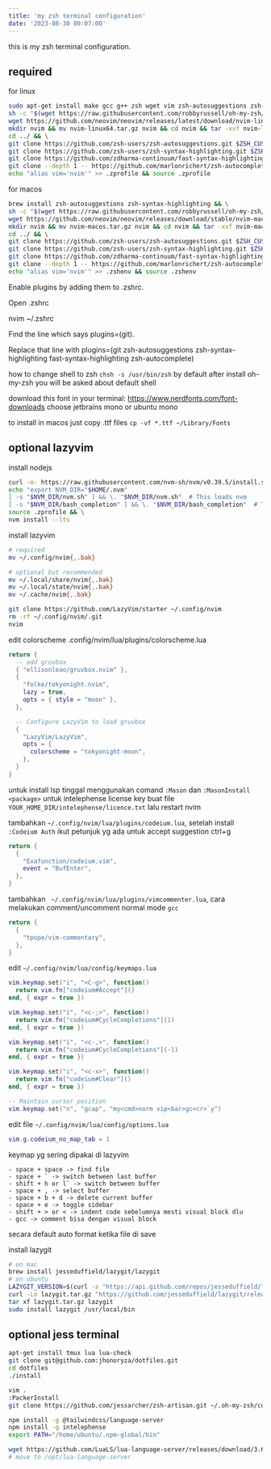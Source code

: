 ```yaml
---
title: 'my zsh terminal configuration'
date: '2023-08-30 00:07:00'
---
```


this is my zsh terminal configuration.

## required

for linux

```bash
sudo apt-get install make gcc g++ zsh wget vim zsh-autosuggestions zsh-syntax-highlighting && \
sh -c "$(wget https://raw.githubusercontent.com/robbyrussell/oh-my-zsh/master/tools/install.sh -O -)" && \
wget https://github.com/neovim/neovim/releases/latest/download/nvim-linux64.tar.gz && \
mkdir nvim && mv nvim-linux64.tar.gz nvim && cd nvim && tar -xvf nvim-linux64.tar.gz && sudo ln -s ~/nvim/nvim-linux64/bin/nvim /usr/local/bin/nvim && \
cd ../ && \
git clone https://github.com/zsh-users/zsh-autosuggestions.git $ZSH_CUSTOM/plugins/zsh-autosuggestions && \
git clone https://github.com/zsh-users/zsh-syntax-highlighting.git $ZSH_CUSTOM/plugins/zsh-syntax-highlighting && \
git clone https://github.com/zdharma-continuum/fast-syntax-highlighting.git ${ZSH_CUSTOM:-$HOME/.oh-my-zsh/custom}/plugins/fast-syntax-highlighting && \
git clone --depth 1 -- https://github.com/marlonrichert/zsh-autocomplete.git $ZSH_CUSTOM/plugins/zsh-autocomplete && \
echo "alias vim='nvim'" >> .zprofile && source .zprofile
```

for macos

```bash
brew install zsh-autosuggestions zsh-syntax-highlighting && \
sh -c "$(wget https://raw.githubusercontent.com/robbyrussell/oh-my-zsh/master/tools/install.sh -O -)" && \
wget https://github.com/neovim/neovim/releases/download/stable/nvim-macos.tar.gz && \
mkdir nvim && mv nvim-macos.tar.gz nvim && cd nvim && tar -xvf nvim-macos.tar.gz && sudo ln -s ~/nvim/nvim-macos/bin/nvim /usr/local/bin/nvim && \
cd ../ && \
git clone https://github.com/zsh-users/zsh-autosuggestions.git $ZSH_CUSTOM/plugins/zsh-autosuggestions && \
git clone https://github.com/zsh-users/zsh-syntax-highlighting.git $ZSH_CUSTOM/plugins/zsh-syntax-highlighting && \
git clone https://github.com/zdharma-continuum/fast-syntax-highlighting.git ${ZSH_CUSTOM:-$HOME/.oh-my-zsh/custom}/plugins/fast-syntax-highlighting && \
git clone --depth 1 -- https://github.com/marlonrichert/zsh-autocomplete.git $ZSH_CUSTOM/plugins/zsh-autocomplete && \
echo "alias vim='nvim'" >> .zshenv && source .zshenv
```

Enable plugins by adding them to .zshrc.
 
Open .zshrc

nvim ~/.zshrc

Find the line which says plugins=(git).

Replace that line with plugins=(git zsh-autosuggestions zsh-syntax-highlighting fast-syntax-highlighting zsh-autocomplete)

how to change shell to zsh `chsh -s /usr/bin/zsh` by default after install oh-my-zsh you will be asked about default shell

download this font in your terminal: https://www.nerdfonts.com/font-downloads choose jetbrains mono or ubuntu mono

to install in macos just copy .ttf files `cp -vf *.ttf ~/Library/Fonts`


## optional lazyvim

install nodejs

```bash
curl -o- https://raw.githubusercontent.com/nvm-sh/nvm/v0.39.5/install.sh | bash && \
echo "export NVM_DIR="$HOME/.nvm"
[ -s "$NVM_DIR/nvm.sh" ] && \. "$NVM_DIR/nvm.sh"  # This loads nvm
[ -s "$NVM_DIR/bash_completion" ] && \. "$NVM_DIR/bash_completion"  # This loads nvm bash_completion" >> .zprofile && \
source .zprofile && \
nvm install --lts
```

install lazyvim
```bash
# required
mv ~/.config/nvim{,.bak}

# optional but recommended
mv ~/.local/share/nvim{,.bak}
mv ~/.local/state/nvim{,.bak}
mv ~/.cache/nvim{,.bak}

git clone https://github.com/LazyVim/starter ~/.config/nvim
rm -rf ~/.config/nvim/.git
nvim
```

edit colorscheme .config/nvim/lua/plugins/colorscheme.lua

```lua
return {
  -- add gruvbox
  { "ellisonleao/gruvbox.nvim" },
  {
    "folke/tokyonight.nvim",
    lazy = true,
    opts = { style = "moon" },
  },

  -- Configure LazyVim to load gruvbox
  {
    "LazyVim/LazyVim",
    opts = {
      colorscheme = "tokyonight-moon",
    },
  }
}
```

untuk install lsp tinggal menggunakan comand `:Mason` dan `:MasonInstall <package>`
untuk intelephense license key buat file `YOUR_HOME_DIR/intelephense/licence.txt` lalu restart nvim

tambahkan `~/.config/nvim/lua/plugins/codeium.lua`, setelah install `:Codeium Auth` ikut petunjuk yg ada
untuk accept suggestion ctrl+g

```lua
return {
  {
    "Exafunction/codeium.vim",
    event = "BufEnter",
  },
}
```

tambahkan ` ~/.config/nvim/lua/plugins/vimcommenter.lua`, cara melakukan comment/uncomment normal mode `gcc`

```lua
return {
  {
    "tpope/vim-commentary",
  },
}
```

edit `~/.config/nvim/lua/config/keymaps.lua`

```lua
vim.keymap.set("i", "<C-g>", function()
  return vim.fn["codeium#Accept"]()
end, { expr = true })

vim.keymap.set("i", "<c-;>", function()
  return vim.fn["codeium#CycleCompletions"](1)
end, { expr = true })

vim.keymap.set("i", "<c-,>", function()
  return vim.fn["codeium#CycleCompletions"](-1)
end, { expr = true })

vim.keymap.set("i", "<c-x>", function()
  return vim.fn["codeium#Clear"]()
end, { expr = true })

-- Maintain cursor position
vim.keymap.set("n", "gcap", "my<cmd>norm vip<bar>gc<cr>`y")
```

edit file `~/.config/nvim/lua/config/options.lua`

```lua
vim.g.codeium_no_map_tab = 1
```

keymap yg sering dipakai di lazyvim

```
- space + space -> find file
- space + ` -> switch between last buffer
- shift + h or l` -> switch between buffer
- space + , -> select buffer
- space + b + d -> delete current buffer
- space + e -> toggle sidebar
- shift + > or < -> indent code sebelumnya mesti visual block dlu
- gcc -> comment bisa dengan visual block
```

secara default auto format ketika file di save

install lazygit

```bash
# on mac
brew install jesseduffield/lazygit/lazygit
# on ubuntu
LAZYGIT_VERSION=$(curl -s "https://api.github.com/repos/jesseduffield/lazygit/releases/latest" | grep -Po '"tag_name": "v\K[^"]*')
curl -Lo lazygit.tar.gz "https://github.com/jesseduffield/lazygit/releases/latest/download/lazygit_${LAZYGIT_VERSION}_Linux_x86_64.tar.gz"
tar xf lazygit.tar.gz lazygit
sudo install lazygit /usr/local/bin
```

## optional jess terminal

```bash
apt-get install tmux lua lua-check
git clone git@github.com:jhonoryza/dotfiles.git
cd dotfiles
./install

vim .
:PackerInstall
git clone https://github.com/jessarcher/zsh-artisan.git ~/.oh-my-zsh/custom/plugins/artisan

npm install -g @tailwindcss/language-server
npm install -g intelephense
export PATH="/home/ubuntu/.npm-global/bin"

wget https://github.com/LuaLS/lua-language-server/releases/download/3.6.24/lua-language-server-3.6.24-linux-x64.tar.gz
# move to /opt/lua-language-server
```
